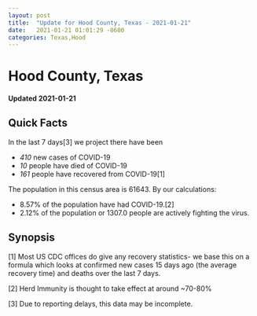 ```yaml
---
layout: post
title:  "Update for Hood County, Texas - 2021-01-21"
date:   2021-01-21 01:01:29 -0600
categories: Texas,Hood
---
```


# Hood County, Texas
#### Updated 2021-01-21

## Quick Facts

In the last 7 days[3] we project there have been
- *410* new cases of COVID-19
- *10* people have died of COVID-19
- *161* people have recovered from COVID-19[1]

The population in this census area is 61643. By our calculations:
- 8.57% of the population have had COVID-19.[2]
- 2.12% of the population or 1307.0 people are actively fighting the virus.

## Synopsis




[1] Most US CDC offices do give any recovery statistics- we base this on a formula which looks at confirmed new cases
15 days ago (the average recovery time) and deaths over the last 7 days.

[2] Herd Immunity is thought to take effect at around ~70-80%

[3] Due to reporting delays, this data may be incomplete.
 
    